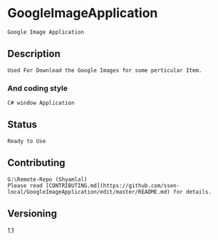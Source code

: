 # GoogleImageApplication
	Google Image Application

## Description

	Used For Download the Google Images for some perticular Item.

### And coding style

	C# window Application

## Status
	Ready to Use

## Contributing

	G:\Remote-Repo (Shyamlal)
	Please read [CONTRIBUTING.md](https://github.com/ssen-local/GoogleImageApplication/edit/master/README.md) for details.

## Versioning

 1.1	
